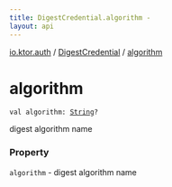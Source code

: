 ```yaml
---
title: DigestCredential.algorithm - 
layout: api
---
```


<div class='api-docs-breadcrumbs'><a href="../index.html">io.ktor.auth</a> / <a href="index.html">DigestCredential</a> / <a href="./algorithm.html">algorithm</a></div>

# algorithm

<div class="signature"><code><span class="keyword">val </span><span class="identifier">algorithm</span><span class="symbol">: </span><a href="https://kotlinlang.org/api/latest/jvm/stdlib/kotlin/-string/index.html"><span class="identifier">String</span></a><span class="symbol">?</span></code></div>

digest algorithm name

### Property

<code>algorithm</code> - digest algorithm name